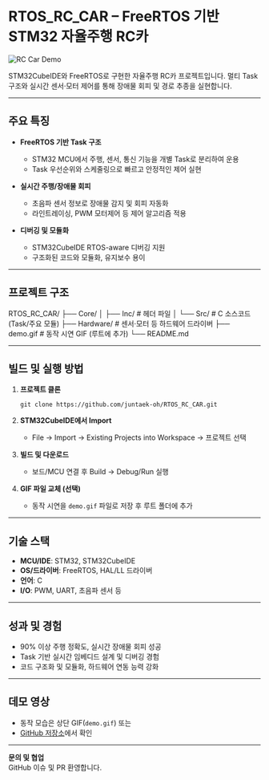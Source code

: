 # RTOS_RC_CAR – FreeRTOS 기반 STM32 자율주행 RC카

![RC Car Demo](demo.gif)

STM32CubeIDE와 FreeRTOS로 구현한 자율주행 RC카 프로젝트입니다. 멀티 Task 구조와 실시간 센서·모터 제어를 통해 장애물 회피 및 경로 추종을 실현합니다.

---

## 주요 특징

- **FreeRTOS 기반 Task 구조**
  - STM32 MCU에서 주행, 센서, 통신 기능을 개별 Task로 분리하여 운용
  - Task 우선순위와 스케줄링으로 빠르고 안정적인 제어 실현

- **실시간 주행/장애물 회피**
  - 초음파 센서 정보로 장애물 감지 및 회피 자동화
  - 라인트레이싱, PWM 모터제어 등 제어 알고리즘 적용

- **디버깅 및 모듈화**
  - STM32CubeIDE RTOS-aware 디버깅 지원
  - 구조화된 코드와 모듈화, 유지보수 용이

---

## 프로젝트 구조

RTOS_RC_CAR/
├── Core/
│ ├── Inc/ # 헤더 파일
│ └── Src/ # C 소스코드 (Task/주요 모듈)
├── Hardware/ # 센서·모터 등 하드웨어 드라이버
├── demo.gif # 동작 시연 GIF (루트에 추가)
└── README.md


---

## 빌드 및 실행 방법

1. **프로젝트 클론**
    ```
    git clone https://github.com/juntaek-oh/RTOS_RC_CAR.git
    ```
2. **STM32CubeIDE에서 Import**
    - File → Import → Existing Projects into Workspace → 프로젝트 선택

3. **빌드 및 다운로드**
    - 보드/MCU 연결 후 Build → Debug/Run 실행

4. **GIF 파일 교체 (선택)**
    - 동작 시연을 `demo.gif` 파일로 저장 후 루트 폴더에 추가

---

## 기술 스택

- **MCU/IDE**: STM32, STM32CubeIDE
- **OS/드라이버**: FreeRTOS, HAL/LL 드라이버
- **언어**: C
- **I/O**: PWM, UART, 초음파 센서 등

---

## 성과 및 경험

- 90% 이상 주행 정확도, 실시간 장애물 회피 성공
- Task 기반 실시간 임베디드 설계 및 디버깅 경험
- 코드 구조화 및 모듈화, 하드웨어 연동 능력 강화

---

## 데모 영상

- 동작 모습은 상단 GIF(`demo.gif`) 또는  
- [GitHub 저장소](https://github.com/juntaek-oh/RTOS_RC_CAR)에서 확인

---

**문의 및 협업**  
GitHub 이슈 및 PR 환영합니다.
